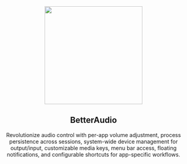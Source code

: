 <div align="center">
<a href="https://github.com/rokartur/BetterAudio/releases"><img src="https://github.com/user-attachments/assets/5d93b063-e018-4ee1-a9c9-a080483f2901" width="256" height="256" align="center"/></a>
<h2>BetterAudio</h2>
<p>
Revolutionize audio control with per-app volume adjustment, process persistence across sessions, system-wide device management for output/input, customizable media keys, menu bar access, floating notifications, and configurable shortcuts for app-specific workflows.
</p>
</div>

